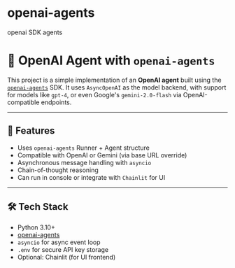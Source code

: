 # openai-agents
openai SDK agents
# 🤖 OpenAI Agent with `openai-agents`

This project is a simple implementation of an **OpenAI agent** built using the [`openai-agents`](https://github.com/openai/openai-agents) SDK. It uses `AsyncOpenAI` as the model backend, with support for models like `gpt-4`, or even Google's `gemini-2.0-flash` via OpenAI-compatible endpoints.

---

## 🚀 Features

- Uses `openai-agents` Runner + Agent structure
- Compatible with OpenAI or Gemini (via base URL override)
- Asynchronous message handling with `asyncio`
- Chain-of-thought reasoning
- Can run in console or integrate with `Chainlit` for UI

---

## 🛠️ Tech Stack

- Python 3.10+
- [openai-agents](https://github.com/openai/openai-agents)
- `asyncio` for async event loop
- `.env` for secure API key storage
- Optional: Chainlit (for UI frontend)


